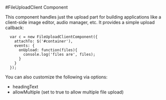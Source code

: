 #FileUploadClient Component

This component handles just the upload part for building applications like a client-side image editor, audio manager, etc. It provides a simple upload callback:

```
  var c = new FileUploadClientComponent({
    attachTo: $('#container'),
    events: {
      onUpload: function(files){
        console.log('files are', files);
      }
    }
  });
```

You can also customize the following via options:

- headingText
- allowMultiple (set to true to allow multiple file upload)

